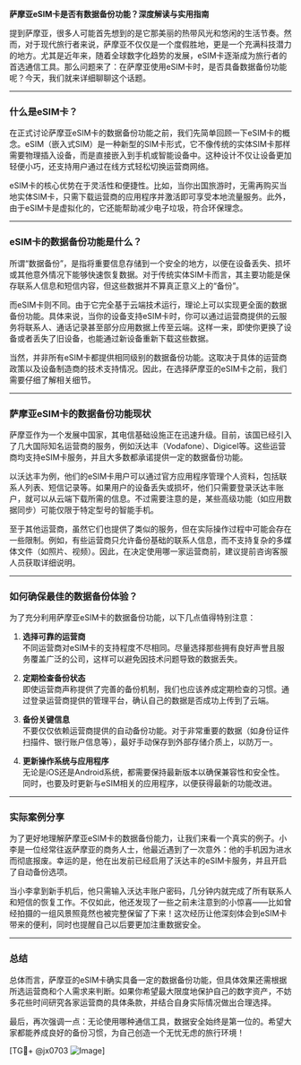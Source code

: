 **萨摩亚eSIM卡是否有数据备份功能？深度解读与实用指南**

提到萨摩亚，很多人可能首先想到的是它那美丽的热带风光和悠闲的生活节奏。然而，对于现代旅行者来说，萨摩亚不仅仅是一个度假胜地，更是一个充满科技潜力的地方。尤其是近年来，随着全球数字化趋势的发展，eSIM卡逐渐成为旅行者的首选通信工具。那么问题来了：在萨摩亚使用eSIM卡时，是否具备数据备份功能呢？今天，我们就来详细聊聊这个话题。

---

### 什么是eSIM卡？

在正式讨论萨摩亚eSIM卡的数据备份功能之前，我们先简单回顾一下eSIM卡的概念。eSIM（嵌入式SIM）是一种新型的SIM卡形式，它不像传统的实体SIM卡那样需要物理插入设备，而是直接嵌入到手机或智能设备中。这种设计不仅让设备更加轻便小巧，还支持用户通过在线方式轻松切换运营商网络。

eSIM卡的核心优势在于灵活性和便捷性。比如，当你出国旅游时，无需再购买当地实体SIM卡，只需下载运营商的应用程序并激活即可享受本地流量服务。此外，由于eSIM卡是虚拟化的，它还能帮助减少电子垃圾，符合环保理念。

---

### eSIM卡的数据备份功能是什么？

所谓“数据备份”，是指将重要信息存储到一个安全的地方，以便在设备丢失、损坏或其他意外情况下能够快速恢复数据。对于传统实体SIM卡而言，其主要功能是保存联系人信息和短信内容，但这些数据并不算真正意义上的“备份”。

而eSIM卡则不同。由于它完全基于云端技术运行，理论上可以实现更全面的数据备份功能。具体来说，当你的设备支持eSIM卡时，你可以通过运营商提供的云服务将联系人、通话记录甚至部分应用数据上传至云端。这样一来，即使你更换了设备或者丢失了旧设备，也能通过新设备重新下载这些数据。

当然，并非所有eSIM卡都提供相同级别的数据备份功能。这取决于具体的运营商政策以及设备制造商的技术支持情况。因此，在选择萨摩亚的eSIM卡之前，我们需要仔细了解相关细节。

---

### 萨摩亚eSIM卡的数据备份功能现状

萨摩亚作为一个发展中国家，其电信基础设施正在迅速升级。目前，该国已经引入了几大国际知名运营商的服务，例如沃达丰（Vodafone）、Digicel等。这些运营商均支持eSIM卡服务，并且大多数都承诺提供一定的数据备份功能。

以沃达丰为例，他们的eSIM卡用户可以通过官方应用程序管理个人资料，包括联系人列表、短信记录等。如果用户的设备丢失或损坏，他们只需要登录沃达丰账户，就可以从云端下载所需的信息。不过需要注意的是，某些高级功能（如应用数据同步）可能仅限于特定型号的智能手机。

至于其他运营商，虽然它们也提供了类似的服务，但在实际操作过程中可能会存在一些限制。例如，有些运营商只允许备份基础的联系人信息，而不支持复杂的多媒体文件（如照片、视频）。因此，在决定使用哪一家运营商前，建议提前咨询客服人员获取详细说明。

---

### 如何确保最佳的数据备份体验？

为了充分利用萨摩亚eSIM卡的数据备份功能，以下几点值得特别注意：

1. **选择可靠的运营商**  
   不同运营商对eSIM卡的支持程度不尽相同。尽量选择那些拥有良好声誉且服务覆盖广泛的公司，这样可以避免因技术问题导致的数据丢失。

2. **定期检查备份状态**  
   即使运营商声称提供了完善的备份机制，我们也应该养成定期检查的习惯。通过登录运营商提供的管理平台，确认自己的数据是否成功上传到了云端。

3. **备份关键信息**  
   不要仅仅依赖运营商提供的自动备份功能。对于非常重要的数据（如身份证件扫描件、银行账户信息等），最好手动保存到外部存储介质上，以防万一。

4. **更新操作系统与应用程序**  
   无论是iOS还是Android系统，都需要保持最新版本以确保兼容性和安全性。同时，也要及时更新与eSIM相关的应用程序，以便获得最新的功能改进。

---

### 实际案例分享

为了更好地理解萨摩亚eSIM卡的数据备份能力，让我们来看一个真实的例子。小李是一位经常往返萨摩亚的商务人士，他最近遇到了一次意外：他的手机因为进水而彻底报废。幸运的是，他在出发前已经启用了沃达丰的eSIM卡服务，并且开启了自动备份选项。

当小李拿到新手机后，他只需输入沃达丰账户密码，几分钟内就完成了所有联系人和短信的恢复工作。不仅如此，他还发现了一些之前未注意到的小惊喜——比如曾经拍摄的一组风景照竟然也被完整保留了下来！这次经历让他深刻体会到eSIM卡带来的便利，同时也提醒自己以后要更加注重数据安全。

---

### 总结

总体而言，萨摩亚的eSIM卡确实具备一定的数据备份功能，但具体效果还需根据所选运营商和个人需求来判断。如果你希望最大限度地保护自己的数字资产，不妨多花些时间研究各家运营商的具体条款，并结合自身实际情况做出合理选择。

最后，再次强调一点：无论使用哪种通信工具，数据安全始终是第一位的。希望大家都能养成良好的备份习惯，为自己创造一个无忧无虑的旅行环境！

[TG💪+ @jx0703 ![Image](https://github.com/user-attachments/assets/dbca1d08-cadb-493c-b0ec-ad6f7a83f270)]